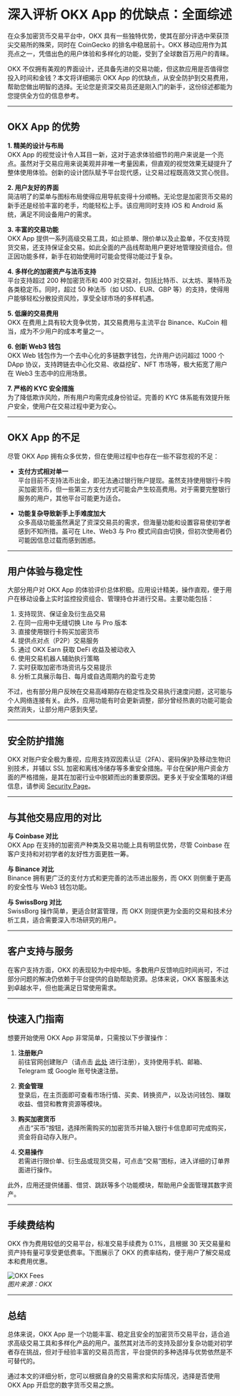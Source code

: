 # 深入评析 OKX App 的优缺点：全面综述

在众多加密货币交易平台中，OKX 具有一些独特优势，使其在部分评选中荣获顶尖交易所的殊荣，同时在 CoinGecko 的排名中稳居前十。OKX 移动应用作为其亮点之一，凭借出色的用户体验和多样化的功能，受到了全球数百万用户的青睐。

OKX 不仅拥有美观的界面设计，还具备先进的交易功能，但这款应用是否值得您投入时间和金钱？本文将详细揭示 OKX App 的优缺点，从安全防护到交易费用，帮助您做出明智的选择。无论您是资深交易员还是刚入门的新手，这份综述都能为您提供全方位的信息参考。

---

## OKX App 的优势

**1. 精美的设计与布局**  
OKX App 的视觉设计令人耳目一新，这对于追求体验细节的用户来说是一个亮点。虽然对于交易应用来说美观并非唯一考量因素，但直观的视觉效果无疑提升了整体使用体验。创新的设计团队赋予平台现代感，让交易过程既高效又赏心悦目。

**2. 用户友好的界面**  
简洁明了的菜单与图标布局使得应用导航变得十分顺畅。无论您是加密货币交易的新手还是经验丰富的老手，均能轻松上手。该应用同时支持 iOS 和 Android 系统，满足不同设备用户的需求。

**3. 丰富的交易功能**  
OKX App 提供一系列高级交易工具，如止损单、限价单以及止盈单，不仅支持现货交易，还支持保证金交易。如此全面的产品线帮助用户更好地管理投资组合。但正因功能多样，新手在初始使用时可能会觉得功能过于复杂。

**4. 多样化的加密资产与法币支持**  
平台支持超过 200 种加密货币和 400 对交易对，包括比特币、以太坊、莱特币及各类稳定币。同时，超过 50 种法币（如 USD、EUR、GBP 等）的支持，使得用户能够轻松分散投资风险，享受全球市场的多样机遇。

**5. 低廉的交易费用**  
OKX 在费用上具有较大竞争优势，其交易费用与主流平台 Binance、KuCoin 相当，成为不少用户的成本考量之一。

**6. 创新 Web3 钱包**  
OKX Web 钱包作为一个去中心化的多链数字钱包，允许用户访问超过 1000 个 DApp 协议，支持跨链去中心化交易、收益挖矿、NFT 市场等，极大拓宽了用户在 Web3 生态中的应用场景。

**7. 严格的 KYC 安全措施**  
为了降低欺诈风险，所有用户均需完成身份验证。完善的 KYC 体系能有效提升账户安全，使用户在交易过程中更为安心。

---

## OKX App 的不足

尽管 OKX App 拥有众多优势，但在使用过程中也存在一些不容忽视的不足：

- **支付方式相对单一**  
平台目前不支持法币出金，即无法通过银行账户提现。虽然支持使用银行卡购买加密货币，但一些第三方支付方式可能会产生较高费用。对于需要完整银行服务的用户，其他平台可能更为适合。

- **功能复杂导致新手上手难度加大**  
众多高级功能虽然满足了资深交易员的需求，但海量功能和设置容易使初学者感到不知所措。虽可在 Lite、Web3 与 Pro 模式间自由切换，但初次使用者仍可能因信息过载而感到困惑。

---

## 用户体验与稳定性

大部分用户对 OKX App 的体验评价总体积极。应用设计精美，操作直观，便于用户在移动设备上实时监控投资组合、管理持仓并进行交易。主要功能包括：
1. 支持现货、保证金及衍生品交易  
2. 在同一应用中无缝切换 Lite 与 Pro 版本  
3. 直接使用银行卡购买加密货币  
4. 提供点对点（P2P）交易服务  
5. 通过 OKX Earn 获取 DeFi 收益及被动收入  
6. 使用交易机器人辅助执行策略  
7. 实时获取加密市场资讯与交易提示  
8. 分析工具展示每日、每月或自选周期内的盈亏走势  

不过，也有部分用户反映在交易高峰期存在稳定性及交易执行速度问题，这可能与个人网络连接有关。此外，应用功能有时会更新调整，部分曾经热衷的功能可能会突然消失，让部分用户感到失望。

---

## 安全防护措施

OKX 对账户安全极为重视，应用支持双因素认证（2FA）、密码保护及移动生物识别技术，并辅以 SSL 加密和离线冷储存等多重安全措施。平台在保护用户资金方面的严格措施，是其在加密行业中脱颖而出的重要原因。更多关于安全策略的详细信息，请参阅 [Security Page](https://bit.ly/OKXe)。

---

## 与其他交易应用的对比

**与 Coinbase 对比**  
OKX App 在支持的加密资产种类及交易功能上具有明显优势，尽管 Coinbase 在客户支持和对初学者的友好性方面更胜一筹。  

**与 Binance 对比**  
Binance 拥有更广泛的支付方式和更完善的法币进出服务，而 OKX 则侧重于更高的安全性与 Web3 钱包功能。  

**与 SwissBorg 对比**  
SwissBorg 操作简单，更适合财富管理，而 OKX 则提供更为全面的交易和技术分析工具，适合需要深入市场研究的用户。

---

## 客户支持与服务

在客户支持方面，OKX 的表现较为中规中矩。多数用户反馈响应时间尚可，不过部分问题的解决仍依赖于平台提供的自助帮助资源。总体来说，OKX 客服虽未达到卓越水平，但也能满足日常使用需求。

---

## 快速入门指南

想要开始使用 OKX App 非常简单，只需按以下步骤操作：

1. **注册账户**  
   前往官网创建账户（请点击 [此处](https://bit.ly/OKXe) 进行注册），支持使用手机、邮箱、Telegram 或 Google 账号快速注册。  

2. **资金管理**  
   登录后，在主页面即可查看市场行情、买卖、转换资产，以及访问钱包、赚取收益、借贷和教育资源等模块。  

3. **购买加密货币**  
   点击“买币”按钮，选择所需购买的加密货币并输入银行卡信息即可完成购买，资金将自动存入账户。  

4. **交易操作**  
   若需进行限价单、衍生品或现货交易，可点击“交易”图标，进入详细的订单界面进行操作。  

此外，应用还提供储蓄、借贷、跳跃等多个功能模块，帮助用户全面管理其数字资产。

---

## 手续费结构

OKX 作为费用较低的交易平台，标准交易手续费为 0.1%，且根据 30 天交易量和资产持有量可享受更低费率。下图展示了 OKX 的费率结构，便于用户了解交易成本和费用优惠。

![OKX Fees](&w=2048&q=50)  
*图片来源：OKX*

---

## 总结

总体来说，OKX App 是一个功能丰富、稳定且安全的加密货币交易平台，适合追求高级交易工具和多样化产品的用户。虽然其对法币的支持及部分复杂功能对初学者存在挑战，但对于经验丰富的交易员而言，平台提供的多种选择与优势依然是不可替代的。

通过本文的详细分析，您可以根据自身的交易需求和实际情况，选择是否使用 OKX App 开启您的数字货币交易之旅。